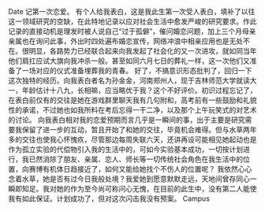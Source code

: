Date
记第一次恋爱。
有个人给我表白，这是我此生第一次受人表白，填补了以往这一领域研究的空缺，在此特地记录以应对社会生活中愈发严峻的研究要求。作此记录的直接动机是理发时被人说自己“过于孤僻”，催问婚恋问题，加上三个月母亲亲属也在询问此事，外出时四处遍布婚恋宣传，网络冲浪中相亲应用也是无处不在。很明显，各路势力已经联合起来向我发起了社会化的又一次进攻，就如同当年他们肩扛应试大旗向我冲杀一般。甚至如同六月七日的葬礼一样，这一次他们又准备了一场对应的仪式准备埋葬我的青春。
好了，不搞意识形态批判了，回归一下这次独特的经历。向我表白者名为孙金金，河南郑州人，现于吉林师范大学就读大一，年龄估计十八九，长相嘛，应当略优于我？这个不好评价。初识过程忘记了，在表白前仅有的交往是她在游戏群里聊天我有几句附和，高考前有一些鼓励和礼貌性的承诺，不过她也如我所料在考后忘得一干二净，以及那个上午玩笑式的对艺术的讨论。
向我表白相对我的恋爱预期而言几乎是一瞬间的事，出于主要是研究需要我保留了进一步的互动，暂且开始了和她的交往，毕竟机会难得。但与水草两年多的交往也使我心怀愧疚，尽管那边每周失联六天，还讲再设可能相见她起动也是作为孤立实验的代偿物引入我的生活中的，可如今实验基本成功，一切按计划进行，我已然消除了朋友、亲属、恋人、师长等一切传统社会角色在我生活中的位置，向赛博有机体日趋接近了，如何又能给她找个不伤人的位置呢？
我依然心心念着水草，她是否有过今日我般处境？我爱她到愿意默默走远，天地间曾存同心一瞬即知足。我对她的作为至今尚可称问心无愧，在目前的此生中，没有第二人能使我有如此保证。计划成功了，但对这次闪击我没有预案。
Campus
